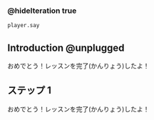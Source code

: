 ### @hideIteration true 

```python
player.say
```
## Introduction @unplugged
おめでとう！レッスンを完了(かんりょう)したよ！

## ステップ 1 
おめでとう！レッスンを完了(かんりょう)したよ！
